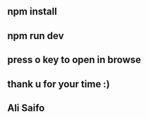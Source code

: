 ## npm install 
## npm run dev 
## press o key to open in browse 
## thank u for your time  :)
## Ali Saifo 
